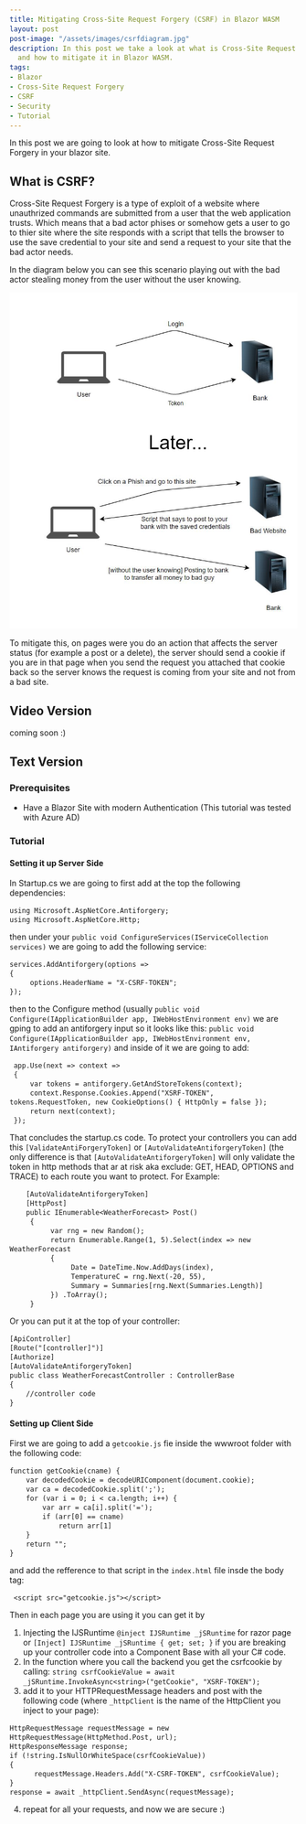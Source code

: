 ```yaml
---
title: Mitigating Cross-Site Request Forgery (CSRF) in Blazor WASM
layout: post
post-image: "/assets/images/csrfdiagram.jpg"
description: In this post we take a look at what is Cross-Site Request Forgery (CSRF)
  and how to mitigate it in Blazor WASM.
tags:
- Blazor
- Cross-Site Request Forgery
- CSRF
- Security
- Tutorial
---
```


In this post we are going to look at how to mitigate Cross-Site Request Forgery in your blazor site. 
## What is CSRF?
Cross-Site Request Forgery is a type of exploit of a website where unauthrized commands are submitted from a user that the web application trusts. Which means that a bad actor phises or somehow gets a user to go to thier site where the site responds with a script that tells the browser to use the save credential to your site and send a request to your site that the bad actor needs. 

In the diagram below you can see this scenario playing out with the bad actor stealing money from the user without the user knowing.

![CSRF Diagram](/assets/images/csrfdiagram.jpg)

To mitigate this, on pages were you do an action that affects the server status (for example a post or a delete), the server should send a cookie if you are in that page when you send the request you attached that cookie back so the server knows the request is coming from your site and not from a bad site. 

## Video Version
coming soon :)

## Text Version
### Prerequisites
- Have a Blazor Site with modern Authentication (This tutorial was tested with Azure AD)

### Tutorial
#### Setting it up Server Side
In Startup.cs we are going to first add at the top the following dependencies:
```
using Microsoft.AspNetCore.Antiforgery;
using Microsoft.AspNetCore.Http;
```
then under your `public void ConfigureServices(IServiceCollection services)` we are going to add the following service:
```
services.AddAntiforgery(options =>
{
     options.HeaderName = "X-CSRF-TOKEN";
});
```
then to the Configure method (usually `public void Configure(IApplicationBuilder app, IWebHostEnvironment env)` we are gping to add an antiforgery input so it looks like this: `public void Configure(IApplicationBuilder app, IWebHostEnvironment env, IAntiforgery antiforgery)`
and inside of it we are going to add:
```
 app.Use(next => context =>
 {
     var tokens = antiforgery.GetAndStoreTokens(context);
     context.Response.Cookies.Append("XSRF-TOKEN", tokens.RequestToken, new CookieOptions() { HttpOnly = false });
     return next(context);
 });
```
That concludes the startup.cs code.
To protect your controllers you can add this `[ValidateAntiForgeryToken]` or `[AutoValidateAntiforgeryToken]` (the only difference is that `[AutoValidateAntiforgeryToken]` will only validate the token in http methods that ar at risk aka exclude: GET, HEAD, OPTIONS and TRACE) to each route you want to protect. For Example:
```
    [AutoValidateAntiforgeryToken]
    [HttpPost]
    public IEnumerable<WeatherForecast> Post()
     {
          var rng = new Random();
          return Enumerable.Range(1, 5).Select(index => new WeatherForecast
          {
               Date = DateTime.Now.AddDays(index),
               TemperatureC = rng.Next(-20, 55),
               Summary = Summaries[rng.Next(Summaries.Length)]
          }) .ToArray();
     }
```
Or you can put it at the top of your controller:
```
[ApiController]
[Route("[controller]")]
[Authorize]
[AutoValidateAntiforgeryToken]
public class WeatherForecastController : ControllerBase
{
	//controller code
}
```
#### Setting up Client Side
First we are going to add a `getcookie.js` fie inside the wwwroot folder with the following code:
```
function getCookie(cname) {
    var decodedCookie = decodeURIComponent(document.cookie);
    var ca = decodedCookie.split(';');
    for (var i = 0; i < ca.length; i++) {
        var arr = ca[i].split('=');
        if (arr[0] == cname)
            return arr[1]
    }
    return "";
}
```
and add the refference to that script in the `index.html` file insde the body tag:
```
 <script src="getcookie.js"></script>
```
Then in each page you are using it you can get it by
1. Injecting the IJSRuntime `@inject IJSRuntime _jSRuntime` for razor page or `[Inject] IJSRuntime _jSRuntime { get; set; }` if you are breaking up your controller code into a Component Base with all your C# code. 
2.  In the function where you call the backend you get the csrfcookie by calling: `string csrfCookieValue = await _jSRuntime.InvokeAsync<string>("getCookie", "XSRF-TOKEN");`
3. add it to your HTTPRequestMessage headers and post with the following code (where `_httpClient` is the name of the HttpClient you inject to your page):
```
HttpRequestMessage requestMessage = new HttpRequestMessage(HttpMethod.Post, url);
HttpResponseMessage response;
if (!string.IsNullOrWhiteSpace(csrfCookieValue))
{
      requestMessage.Headers.Add("X-CSRF-TOKEN", csrfCookieValue);
}
response = await _httpClient.SendAsync(requestMessage);
```

4. repeat for all your requests, and now we are secure :)